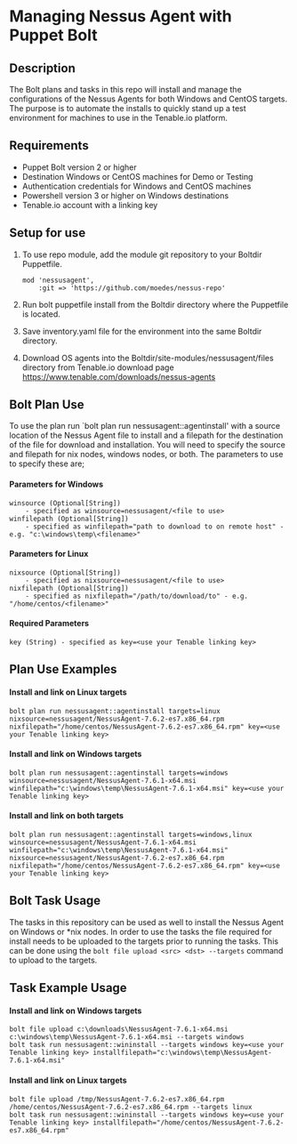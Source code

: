 # Managing Nessus Agent with Puppet Bolt

## Description

The Bolt plans and tasks in this repo will install and manage the configurations of the Nessus Agents for both Windows and CentOS targets.   The purpose is to automate the installs to quickly stand up a test environment for machines to use in the Tenable.io platform.

## Requirements

- Puppet Bolt version 2 or higher
- Destination Windows or CentOS machines for Demo or Testing
- Authentication credentials for Windows and CentOS machines
- Powershell version 3 or higher on Windows destinations
- Tenable.io account with a linking key

## Setup for use


1. To use repo module, add the module git repository to your Boltdir Puppetfile.

    ```
    mod 'nessusagent',
        :git => 'https://github.com/moedes/nessus-repo'
    ```

2. Run bolt puppetfile install from the Boltdir directory where the Puppetfile is located.
3. Save inventory.yaml file for the environment into the same Boltdir directory.
4. Download OS agents into the Boltdir/site-modules/nessusagent/files directory from Tenable.io download page https://www.tenable.com/downloads/nessus-agents

## Bolt Plan Use

To use the plan run `bolt plan run nessusagent::agentinstall' with a source location of the Nessus Agent file to install and a filepath for the destination of the file for download and installation.   You will need to specify the source and filepath for nix nodes, windows nodes, or both.  The parameters to use to specify these are;

#### Parameters for Windows

    winsource (Optional[String]) 
        - specified as winsource=nessusagent/<file to use> 
    winfilepath (Optional[String]) 
        - specified as winfilepath="path to download to on remote host" - e.g. "c:\windows\temp\<filename>" 
    
#### Parameters for Linux

    nixsource (Optional[String]) 
        - specified as nixsource=nessusagent/<file to use> 
    nixfilepath (Optional[String]) 
        - specified as nixfilepath="/path/to/download/to" - e.g. "/home/centos/<filename>"

#### Required Parameters

    key (String) - specified as key=<use your Tenable linking key>

## Plan Use Examples

#### **Install and link on Linux targets**

```
bolt plan run nessusagent::agentinstall targets=linux nixsource=nessusagent/NessusAgent-7.6.2-es7.x86_64.rpm nixfilepath="/home/centos/NessusAgent-7.6.2-es7.x86_64.rpm" key=<use your Tenable linking key>
```

#### **Install and link on Windows targets**

```
bolt plan run nessusagent::agentinstall targets=windows winsource=nessusagent/NessusAgent-7.6.1-x64.msi winfilepath="c:\windows\temp\NessusAgent-7.6.1-x64.msi" key=<use your Tenable linking key>
```

#### **Install and link on both targets**

```
bolt plan run nessusagent::agentinstall targets=windows,linux winsource=nessusagent/NessusAgent-7.6.1-x64.msi winfilepath="c:\windows\temp\NessusAgent-7.6.1-x64.msi" nixsource=nessusagent/NessusAgent-7.6.2-es7.x86_64.rpm nixfilepath="/home/centos/NessusAgent-7.6.2-es7.x86_64.rpm" key=<use your Tenable linking key>
```

## Bolt Task Usage

The tasks in this repository can be used as well to install the Nessus Agent on Windows or *nix nodes.   In order to use the tasks the file required for install needs to be uploaded to the targets prior to running the tasks.  This can be done using the ``` bolt file upload <src> <dst> --targets ``` command to upload to the targets.

## Task Example Usage

#### **Install and link on Windows targets**

```
bolt file upload c:\downloads\NessusAgent-7.6.1-x64.msi c:\windows\temp\NessusAgent-7.6.1-x64.msi --targets windows
bolt task run nessusagent::wininstall --targets windows key=<use your Tenable linking key> installfilepath="c:\windows\temp\NessusAgent-7.6.1-x64.msi"
```

#### **Install and link on Linux targets**

```
bolt file upload /tmp/NessusAgent-7.6.2-es7.x86_64.rpm /home/centos/NessusAgent-7.6.2-es7.x86_64.rpm --targets linux
bolt task run nessusagent::wininstall --targets windows key=<use your Tenable linking key> installfilepath="/home/centos/NessusAgent-7.6.2-es7.x86_64.rpm"
```
